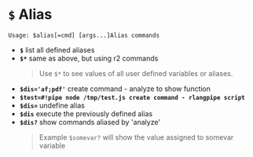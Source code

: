 <!-- TITLE: $ Alias -->
#  `$` Alias


```text
Usage: $alias[=cmd] [args...]Alias commands
```

- **`$`** list all defined aliases
- **`$*`** same as above, but using r2 commands
	> Use `$*` to see values of all user defined variables or aliases. 
- **`$dis='af;pdf'`** create command - analyze to show function <p hidden>$dis</p>
- **`$test=#!pipe node /tmp/test.js create command - rlangpipe script`**
- **`$dis=`** undefine alias
- **`$dis`** execute the previously defined alias
- **`$dis?`** show commands aliased by 'analyze'
	> Example `$somevar?` will show the value assigned to somevar variable